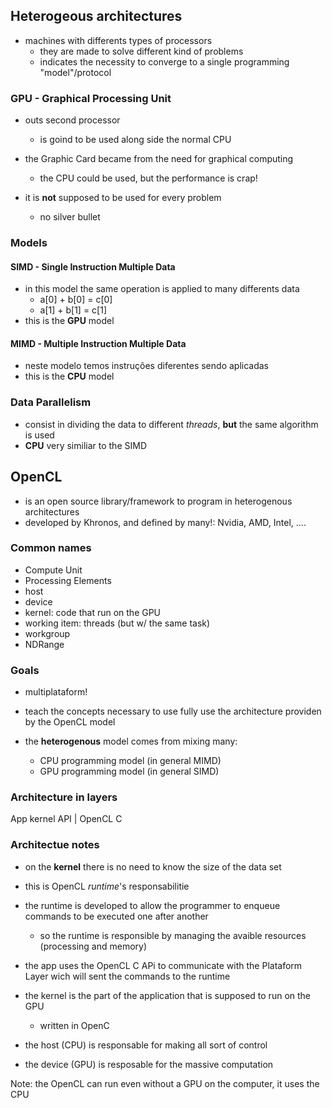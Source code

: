 ## Heterogeous architectures
- machines with differents types of processors  
  * they are made to solve different kind of problems   
  * indicates the necessity to converge to a single programming "model"/protocol  

### GPU - Graphical Processing Unit
- outs second processor   
  * is goind to be used along side the normal CPU   

- the Graphic Card became from the need for graphical computing   
  * the CPU could be used, but the performance is crap!   

- it is __not__ supposed to be used for every problem   
  * no silver bullet  

### Models
#### SIMD - Single Instruction Multiple Data
- in this model the same operation is applied to many differents data   
  * a[0] + b[0] = c[0]  
  * a[1] + b[1] = c[1]  
- this is the __GPU__ model 
#### MIMD - Multiple Instruction Multiple Data
- neste modelo temos instruções diferentes sendo aplicadas  
- this is the __CPU__ model 

### Data Parallelism
- consist in dividing the data to different _threads_, __but__ the same algorithm is used   
- __CPU__ very similiar to the SIMD   

## OpenCL
- is an open source library/framework to program in heterogenous architectures  
- developed by Khronos, and defined by many!: Nvidia, AMD, Intel, ....   

### Common names
* Compute Unit  
* Processing Elements 
* host 
* device 
* kernel: code that run on the GPU  
* working item: threads (but w/ the same task)  
* workgroup 
* NDRange 

### Goals
- multiplataform!   

- teach the concepts necessary to use fully use the architecture providen by the OpenCL model   

- the __heterogenous__ model comes from mixing many:
  * CPU programming model (in general MIMD)   
  * GPU programming model (in general SIMD)   

### Architecture in layers

App
  kernel
API | OpenCL C

### Architectue notes

- on the __kernel__ there is no need to know the size of the data set   
- this is OpenCL _runtime_'s responsabilitie   

- the runtime is developed to allow the programmer to enqueue commands to be executed one after another   
  * so the runtime is responsible by managing the avaible resources (processing and memory)   

- the app uses the OpenCL C APi to communicate with the Plataform Layer wich will sent the commands to the runtime
- the kernel is the part of the application that is supposed to run on the GPU  
  * written in OpenC

- the host (CPU) is responsable for making all sort of control   
- the device (GPU) is resposable for the massive computation  

Note: the OpenCL can run even without a GPU on the computer, it uses the CPU    
